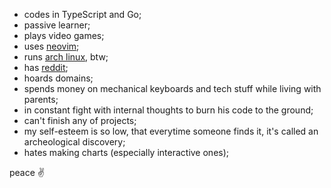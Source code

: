 - codes in TypeScript and Go;
- passive learner;
- plays video games;
- uses [neovim](https://github.com/neovim/neovim);
- runs [arch linux](https://archlinux.org/), btw;
- has [reddit](https://www.reddit.com/user/daniil-tsivinsky);
- hoards domains;
- spends money on mechanical keyboards and tech stuff while living with parents;
- in constant fight with internal thoughts to burn his code to the ground;
- can't finish any of projects;
- my self-esteem is so low, that everytime someone finds it, it's called an archeological discovery;
- hates making charts (especially interactive ones);

peace ✌️
